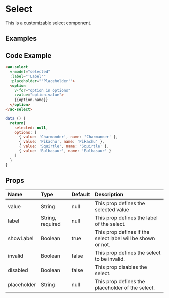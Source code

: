 # Select

This is a customizable select component.

## Examples

<Doc-Select/>


## Code Example
```html
<ao-select
  v-model="selected"
  :label="'Label'"
  :placeholder="'Placeholder'">
  <option
    v-for="option in options"
    :value="option.value">
    {{option.name}}
  </option>
</ao-select>
```
```js
data () {
  return{
    selected: null,
    options: [
      { value: 'Charmander', name: 'Charmander' },
      { value: 'Pikachu', name: 'Pikachu' },
      { value: 'Squirtle', name: 'Squirtle' },
      { value: 'Bulbasaur', name: 'Bulbasaur' }
    ]
  }
}
```

## Props

| Name         | Type     | Default | Description                                                           |
|:-------------|:---------|:---------|:----------------------------------------------------------------------|
| value     | String | null | This prop defines the selected value                     |
| label | String, required | null | This prop defines the label of the select. |
| showLabel | Boolean | true | This prop defines if the select label will be shown or not.                 |
| invalid      | Boolean | false | This prop defines the select to be invalid.                              |
| disabled    | Boolean | false | This prop disables the select.                                                                                |
| placeholder       | String | null | This prop defines the placeholder of the select.                                                                      |
